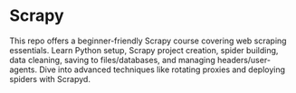# Scrapy
This repo offers a beginner-friendly Scrapy course covering web scraping essentials. Learn Python setup, Scrapy project creation, spider building, data cleaning, saving to files/databases, and managing headers/user-agents. Dive into advanced techniques like rotating proxies and deploying spiders with Scrapyd.
